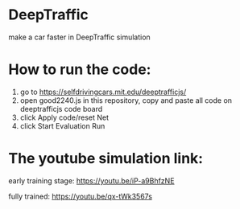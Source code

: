 # DeepTraffic
make a car faster in DeepTraffic simulation

# How to run the code:
1. go to https://selfdrivingcars.mit.edu/deeptrafficjs/
2. open good2240.js in this repository, copy and paste all code on deeptrafficjs code board
3. click Apply code/reset Net
4. click Start Evaluation Run


# The youtube simulation link:

early training stage: https://youtu.be/iP-a9BhfzNE

fully trained: https://youtu.be/qx-tWk3567s
